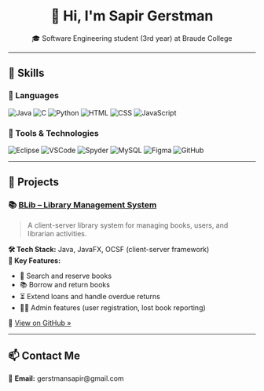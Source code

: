 <h1 align="center">👋 Hi, I'm Sapir Gerstman</h1>

<p align="center">
🎓 Software Engineering student (3rd year) at Braude College  
</p>

---

## 💼 Skills

### 🔧 Languages
<p>
  <img src="https://img.shields.io/badge/Java-gray.svg?style=for-the-badge&logo=java&logoColor=%23ED8B00" alt="Java"/>
  <img src="https://img.shields.io/badge/C-gray.svg?style=for-the-badge&logo=c&logoColor=%2300599C" alt="C"/>
  <img src="https://img.shields.io/badge/Python-gray.svg?style=for-the-badge&logo=python&logoColor=%233776AB" alt="Python"/>
  <img src="https://img.shields.io/badge/HTML-gray.svg?style=for-the-badge&logo=html5&logoColor=%23E34F26" alt="HTML"/>
  <img src="https://img.shields.io/badge/CSS-gray.svg?style=for-the-badge&logo=css3&logoColor=%231572B6" alt="CSS"/>
  <img src="https://img.shields.io/badge/JavaScript-gray.svg?style=for-the-badge&logo=javascript&logoColor=%23F7DF1E" alt="JavaScript"/>
</p>

### 🧰 Tools & Technologies
<p>
  <img src="https://img.shields.io/badge/Eclipse-gray.svg?style=for-the-badge&logo=eclipseide&logoColor=white" alt="Eclipse"/>
  <img src="https://img.shields.io/badge/VSCode-gray.svg?style=for-the-badge&logo=visualstudiocode&logoColor=white" alt="VSCode"/>
  <img src="https://img.shields.io/badge/Spyder-gray.svg?style=for-the-badge&logo=spyderide&logoColor=white" alt="Spyder"/>
  <img src="https://img.shields.io/badge/MySQL-gray.svg?style=for-the-badge&logo=mysql&logoColor=white" alt="MySQL"/>
  <img src="https://img.shields.io/badge/Figma-gray.svg?style=for-the-badge&logo=figma&logoColor=white" alt="Figma"/>
  <img src="https://img.shields.io/badge/GitHub-gray.svg?style=for-the-badge&logo=github&logoColor=white" alt="GitHub"/>
</p>

---

## 📂 Projects

### 📚 [BLib – Library Management System](https://github.com/Method-for-Software-System-Development/BLib4)

> A client-server library system for managing books, users, and librarian activities.

**🛠️ Tech Stack:** Java, JavaFX, OCSF (client-server framework)  
**📌 Key Features:**
- 🔎 Search and reserve books  
- 📚 Borrow and return books  
- ⏳ Extend loans and handle overdue returns  
- 🧑‍💼 Admin features (user registration, lost book reporting)

🔗 [View on GitHub »](https://github.com/Method-for-Software-System-Development/BLib4)

---

## 📫 Contact Me

<p>
  📧 <strong>Email:</strong> gerstmansapir@gmail.com  
</p>
